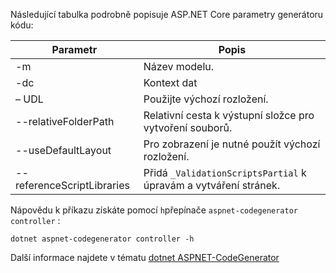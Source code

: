 Následující tabulka podrobně popisuje ASP.NET Core parametry generátoru kódu:

| Parametr               | Popis|
| ----------------- | ------------ |
| -m  | Název modelu. |
| -dc  | Kontext dat |
| – UDL | Použijte výchozí rozložení. |
| --relativeFolderPath | Relativní cesta k výstupní složce pro vytvoření souborů. |
| --useDefaultLayout | Pro zobrazení je nutné použít výchozí rozložení. |
| --referenceScriptLibraries | Přidá `_ValidationScriptsPartial` k úpravám a vytváření stránek. |

Nápovědu k příkazu získáte pomocí `h`přepínače `aspnet-codegenerator controller` :

```dotnetcli
dotnet aspnet-codegenerator controller -h
```

Další informace najdete v tématu [dotnet ASPNET-CodeGenerator](xref:fundamentals/tools/dotnet-aspnet-codegenerator)
